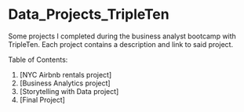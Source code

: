# Data_Projects_TripleTen

Some projects I completed during the business analyst bootcamp with TripleTen. 
Each project contains a description and link to said project.  

Table of Contents:

1. [NYC Airbnb rentals project]
2. [Business Analytics project] 
3. [Storytelling with Data project] 
4. [Final Project] 
